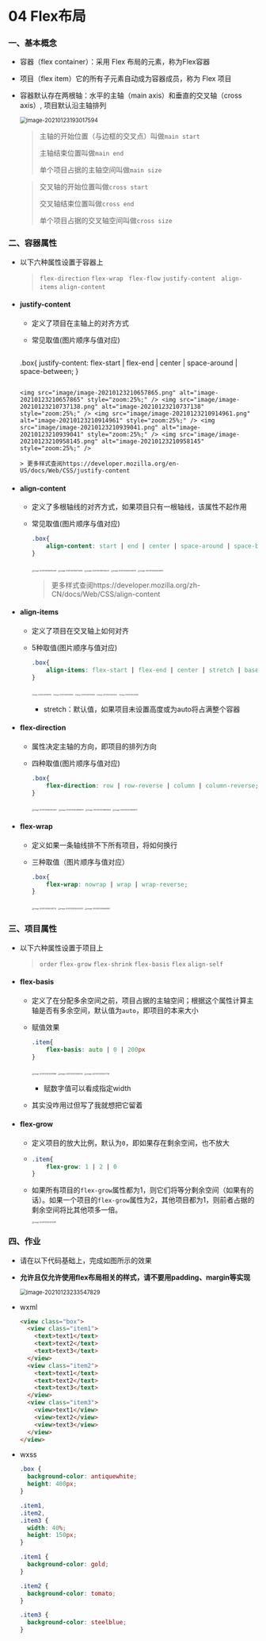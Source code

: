 # 04 Flex布局

### 一、基本概念

* 容器（flex container）：采用 Flex 布局的元素，称为Flex容器

* 项目（flex item）它的所有子元素自动成为容器成员，称为 Flex 项目

* 容器默认存在两根轴：水平的主轴（main axis）和垂直的交叉轴（cross axis）, 项目默认沿主轴排列

  <img src="image/image-20210123193017594.png" alt="image-20210123193017594" style="zoom:80%;" /> 

  > 主轴的开始位置（与边框的交叉点）叫做`main start`
  >
  > 主轴结束位置叫做`main end`
  >
  > 单个项目占据的主轴空间叫做`main size`

  > 交叉轴的开始位置叫做`cross start`
  >
  > 交叉轴结束位置叫做`cross end`
  >
  > 单个项目占据的交叉轴空间叫做`cross size`

### 二、容器属性

* 以下六种属性设置于容器上

  > `flex-direction`  `flex-wrap `  `flex-flow`  `justify-content`  ` align-items`  `align-content`

* #### justify-content

  * 定义了项目在主轴上的对齐方式

  * 常见取值(图片顺序与值对应)

    ```css
  .box{
        justify-content: flex-start | flex-end | center | space-around | space-between;
  }
    ```
  
    <img src="image/image-20210123210657865.png" alt="image-20210123210657865" style="zoom:25%;" /> <img src="image/image-20210123210737138.png" alt="image-20210123210737138" style="zoom:25%;" /> <img src="image/image-20210123210914961.png" alt="image-20210123210914961" style="zoom:25%;" /> <img src="image/image-20210123210939041.png" alt="image-20210123210939041" style="zoom:25%;" /> <img src="image/image-20210123210958145.png" alt="image-20210123210958145" style="zoom:25%;" /> 
  
    > 更多样式查阅https://developer.mozilla.org/en-US/docs/Web/CSS/justify-content

* #### align-content

  * 定义了多根轴线的对齐方式，如果项目只有一根轴线，该属性不起作用

  * 常见取值(图片顺序与值对应)

    ```css
    .box{
        align-content: start | end | center | space-around | space-between;
    }
    ```

    <img src="image/image-20210123194515296.png" alt="image-20210123194515296" style="zoom:25%;" /> <img src="image/image-20210123194712950.png" alt="image-20210123194712950" style="zoom:25%;" /> <img src="image/image-20210123195740523.png" alt="image-20210123195740523" style="zoom:25%;" /> <img src="image/image-20210123200030076.png" alt="image-20210123200030076" style="zoom:25%;" /> <img src="image/image-20210123200405914.png" alt="image-20210123200405914" style="zoom:25%;" />

    > 更多样式查阅https://developer.mozilla.org/zh-CN/docs/Web/CSS/align-content

* #### align-items

  * 定义了项目在交叉轴上如何对齐

  * 5种取值(图片顺序与值对应)

    ```css
    .box{
    	align-items: flex-start | flex-end | center | stretch | baseline;
    }
    ```

    <img src="image/image-20210123201909175.png" alt="image-20210123201909175" style="zoom:20%;" /> <img src="image/image-20210123201928338.png" alt="image-20210123201928338" style="zoom:20%;" /> <img src="image/image-20210123201945844.png" alt="image-20210123201945844" style="zoom:20%;" /> <img src="image/image-20210123202000524.png" alt="image-20210123202000524" style="zoom:20%;" /> <img src="image/image-20210123202012387.png" alt="image-20210123202012387" style="zoom:20%;" />

    * stretch：默认值，如果项目未设置高度或为auto将占满整个容器

* #### flex-direction

  * 属性决定主轴的方向，即项目的排列方向

  * 四种取值(图片顺序与值对应)

    ```css
    .box{
        flex-direction: row | row-reverse | column | column-reverse;
    }
    ```

    <img src="image/image-20210123202822401.png" alt="image-20210123202822401" style="zoom:25%;" /> <img src="image/image-20210123202835070.png" alt="image-20210123202835070" style="zoom:25%;" /> <img src="image/image-20210123202853664.png" alt="image-20210123202853664" style="zoom:25%;" /> <img src="image/image-20210123202905971.png" alt="image-20210123202905971" style="zoom:25%;" />

* #### flex-wrap

  * 定义如果一条轴线排不下所有项目，将如何换行

  * 三种取值（图片顺序与值对应）

    ```css
    .box{
        flex-wrap: nowrap | wrap | wrap-reverse;
    }
    ```

    <img src="image/image-20210123205451712.png" alt="image-20210123205451712" style="zoom:25%;" /> <img src="image/image-20210123205502233.png" alt="image-20210123205502233" style="zoom:25%;" />  <img src="image/image-20210123205946163.png" alt="image-20210123205946163" style="zoom:25%;" /> 


### 三、项目属性

* 以下六种属性设置于项目上

  > `order`  `flex-grow`  `flex-shrink`  `flex-basis`  `flex`  `align-self`

* #### flex-basis

  * 定义了在分配多余空间之前，项目占据的主轴空间；根据这个属性计算主轴是否有多余空间，默认值为`auto`，即项目的本来大小

  * 赋值效果

    ```css
    .item{
        flex-basis: auto | 0 | 200px
    }
    ```

    <img src="image/image-20210123212401886.png" alt="image-20210123212401886" style="zoom:25%;" /> <img src="image/image-20210123212426134.png" alt="image-20210123212426134" style="zoom:25%;" /> <img src="image/image-20210123212447728.png" alt="image-20210123212447728" style="zoom:25%;" /> 

    * 赋数字值可以看成指定width<lenth>

  * 其实没咋用过但写了我就想把它留着

* #### flex-grow

  * 定义项目的放大比例，默认为`0`，即如果存在剩余空间，也不放大

  * ```css
    .item{
        flex-grow: 1 | 2 | 0
    }
    ```

  * 如果所有项目的`flex-grow`属性都为1，则它们将等分剩余空间（如果有的话）。如果一个项目的`flex-grow`属性为2，其他项目都为1，则前者占据的剩余空间将比其他项多一倍。

    <img src="image/image-20210123214012581.png" alt="image-20210123214012581" style="zoom:25%;" /> 

### 四、作业

* 请在以下代码基础上，完成如图所示的效果

* **允许且仅允许使用flex布局相关的样式，请不要用padding、margin等实现**

  <img src="image/image-20210123233547829.png" alt="image-20210123233547829" style="zoom: 80%;" />

* wxml

  ```html
  <view class="box">
    <view class="item1">
      <text>text1</text>
      <text>text2</text>
      <text>text3</text>
    </view>
    <view class="item2">
      <text>text1</text>
      <text>text2</text>
      <text>text3</text>
    </view>
    <view class="item3">
      <view>text1</view>
      <view>text2</view>
      <view>text3</view>
    </view>
  </view>
  ```
  
* wxss

  ```css
  .box {
    background-color: antiquewhite;
    height: 400px;
  }
  
  .item1,
  .item2,
  .item3 {
    width: 40%;
    height: 150px;
  }
  
  .item1 {
    background-color: gold;
  }
  
  .item2 {
    background-color: tomato;
  }
  
  .item3 {
    background-color: steelblue;
  }
  
  ```